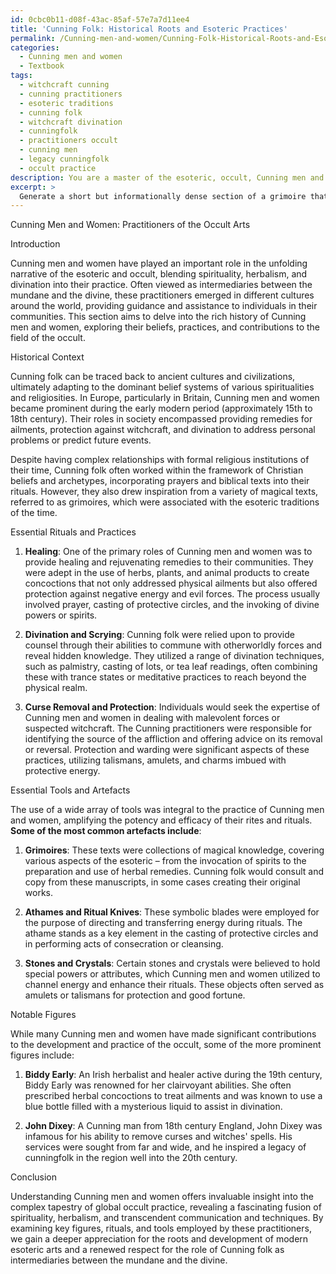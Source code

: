 ```yaml
---
id: 0cbc0b11-d08f-43ac-85af-57e7a7d11ee4
title: 'Cunning Folk: Historical Roots and Esoteric Practices'
permalink: /Cunning-men-and-women/Cunning-Folk-Historical-Roots-and-Esoteric-Practices/
categories:
  - Cunning men and women
  - Textbook
tags:
  - witchcraft cunning
  - cunning practitioners
  - esoteric traditions
  - cunning folk
  - witchcraft divination
  - cunningfolk
  - practitioners occult
  - cunning men
  - legacy cunningfolk
  - occult practice
description: You are a master of the esoteric, occult, Cunning men and women and education, you have written many textbooks on the subject in ways that provide students with rich and deep understanding of the subject. You are being asked to write textbook-like sections on a topic and you do it with full context, explainability, and reliability in accuracy to the true facts of the topic at hand, in a textbook style that a student would easily be able to learn from, in a rich, engaging, and contextual way. Always include relevant context (such as formulas and history), related concepts, and in a way that someone can gain deep insights from.
excerpt: > 
  Generate a short but informationally dense section of a grimoire that teaches the reader about the various aspects of Cunning men and women, including their roles in history, important rituals, and essential tools used by these practitioners. Provide insights into their practices, key beliefs, and any notable figures who had a significant impact on their craft. This section should enable the reader to gain a deeper understanding of Cunning men and women in the realm of the occult.
---
```

Cunning Men and Women: Practitioners of the Occult Arts

Introduction

Cunning men and women have played an important role in the unfolding narrative of the esoteric and occult, blending spirituality, herbalism, and divination into their practice. Often viewed as intermediaries between the mundane and the divine, these practitioners emerged in different cultures around the world, providing guidance and assistance to individuals in their communities. This section aims to delve into the rich history of Cunning men and women, exploring their beliefs, practices, and contributions to the field of the occult.

Historical Context

Cunning folk can be traced back to ancient cultures and civilizations, ultimately adapting to the dominant belief systems of various spiritualities and religiosities. In Europe, particularly in Britain, Cunning men and women became prominent during the early modern period (approximately 15th to 18th century). Their roles in society encompassed providing remedies for ailments, protection against witchcraft, and divination to address personal problems or predict future events.

Despite having complex relationships with formal religious institutions of their time, Cunning folk often worked within the framework of Christian beliefs and archetypes, incorporating prayers and biblical texts into their rituals. However, they also drew inspiration from a variety of magical texts, referred to as grimoires, which were associated with the esoteric traditions of the time.

Essential Rituals and Practices

1. **Healing**: One of the primary roles of Cunning men and women was to provide healing and rejuvenating remedies to their communities. They were adept in the use of herbs, plants, and animal products to create concoctions that not only addressed physical ailments but also offered protection against negative energy and evil forces. The process usually involved prayer, casting of protective circles, and the invoking of divine powers or spirits.

2. **Divination and Scrying**: Cunning folk were relied upon to provide counsel through their abilities to commune with otherworldly forces and reveal hidden knowledge. They utilized a range of divination techniques, such as palmistry, casting of lots, or tea leaf readings, often combining these with trance states or meditative practices to reach beyond the physical realm.

3. **Curse Removal and Protection**: Individuals would seek the expertise of Cunning men and women in dealing with malevolent forces or suspected witchcraft. The Cunning practitioners were responsible for identifying the source of the affliction and offering advice on its removal or reversal. Protection and warding were significant aspects of these practices, utilizing talismans, amulets, and charms imbued with protective energy.

Essential Tools and Artefacts

The use of a wide array of tools was integral to the practice of Cunning men and women, amplifying the potency and efficacy of their rites and rituals. **Some of the most common artefacts include**:

1. **Grimoires**: These texts were collections of magical knowledge, covering various aspects of the esoteric – from the invocation of spirits to the preparation and use of herbal remedies. Cunning folk would consult and copy from these manuscripts, in some cases creating their original works.

2. **Athames and Ritual Knives**: These symbolic blades were employed for the purpose of directing and transferring energy during rituals. The athame stands as a key element in the casting of protective circles and in performing acts of consecration or cleansing.

3. **Stones and Crystals**: Certain stones and crystals were believed to hold special powers or attributes, which Cunning men and women utilized to channel energy and enhance their rituals. These objects often served as amulets or talismans for protection and good fortune.

Notable Figures

While many Cunning men and women have made significant contributions to the development and practice of the occult, some of the more prominent figures include:

1. **Biddy Early**: An Irish herbalist and healer active during the 19th century, Biddy Early was renowned for her clairvoyant abilities. She often prescribed herbal concoctions to treat ailments and was known to use a blue bottle filled with a mysterious liquid to assist in divination.

2. **John Dixey**: A Cunning man from 18th century England, John Dixey was infamous for his ability to remove curses and witches' spells. His services were sought from far and wide, and he inspired a legacy of cunningfolk in the region well into the 20th century.

Conclusion

Understanding Cunning men and women offers invaluable insight into the complex tapestry of global occult practice, revealing a fascinating fusion of spirituality, herbalism, and transcendent communication and techniques. By examining key figures, rituals, and tools employed by these practitioners, we gain a deeper appreciation for the roots and development of modern esoteric arts and a renewed respect for the role of Cunning folk as intermediaries between the mundane and the divine.
